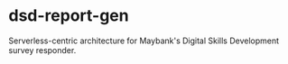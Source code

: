 # dsd-report-gen
Serverless-centric architecture for Maybank's Digital Skills Development survey responder.
